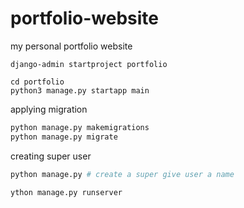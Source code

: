 # portfolio-website
my personal portfolio website

```shell
django-admin startproject portfolio
```


```shell
cd portfolio
python3 manage.py startapp main
```

applying migration

```bash
python manage.py makemigrations
python manage.py migrate
```

creating super user

```bash
python manage.py # create a super give user a name
```

```bash
ython manage.py runserver
```
